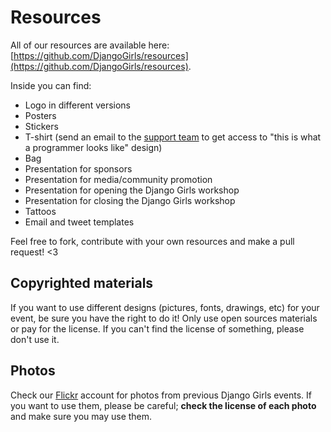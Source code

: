 # Resources

All of our resources are available here: [https://github.com/DjangoGirls/resources](https://github.com/DjangoGirls/resources).

Inside you can find:
- Logo in different versions
- Posters
- Stickers
- T-shirt (send an email to the [support team](mailto:hello@djangogirls.org) to get access to "this is what a programmer looks like" design)
- Bag
- Presentation for sponsors
- Presentation for media/community promotion
- Presentation for opening the Django Girls workshop
- Presentation for closing the Django Girls workshop
- Tattoos
- Email and tweet templates

Feel free to fork, contribute with your own resources and make a pull request! <3

## Copyrighted materials

If you want to use different designs (pictures, fonts, drawings, etc) for your event, be sure you have the right to do it! Only use open sources materials or pay for the license. If you can't find the license of something, please don't use it.

## Photos

Check our [Flickr](https://www.flickr.com/photos/128162583@N08/sets/) account for photos from previous Django Girls events. If you want to use them, please be careful; __check the license of each photo__ and make sure you may use them. 
